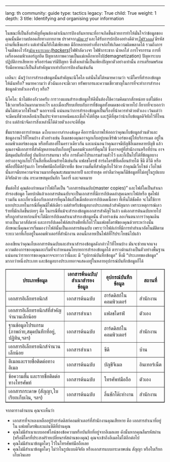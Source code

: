 

---

lang: th
community: guide
type: tactics
legacy: True
child: True
weight: 1
depth: 3
title: Identifying and organising your information

---

ในขณะที่เป็นสิ่งสำคัญที่คุณต้องดำเนินการป้องกันหายนะที่อาจเกิดขึ้นด้วยการทำให้มั่นใจว่าข้อมูลของคุณนั้นมีความปลอดภัยทางกายภาพ ปราศจาก[*มัลแวร์*](glossary#Malware) และได้รับการปกป้องอย่างดีด้วย[*ไฟร์วอลล์*](glossary#Firewall) มีรหัสผ่านที่แข็งแกร่ง แต่เท่านั้นก็ยังไม่เพียงพอ มีอีกหลายอย่างที่อาจก่อให้เกิดความผิดพลาดได้ รวมถึงการโจมตีของไวรัส[*นักเจาะระบบ (hackers)*](/th/glossary#Hacker)ไฟฟ้าลัดวงจร ไฟฟ้ากระชาก น้ำหกใส่ การโจรกรรม การที่เครื่องคอมพิวเตอร์ถูกยึด ปัญหาสภาพความเป็นแม่เหล็กหายไป(demagnetization) ปัญหาระบบปฏิบัติการเสียหาย หรือฮาร์ดแวร์มีปัญหา ซึ่งสิ่งเหล่านี้เป็นเพียงปัญหาตัวอย่างเท่านั้น การเตรียมพร้อมรับมือหายนะก็เป็นสิ่งสำคัญมากเท่ากับการป้องกันเช่นกัน 

<div class="background" markdown="1">
เอลีนา: ฉันรู้ว่าการสำรองข้อมูลนั้นสำคัญนะนิโคไล แต่นั่นไม่ได้หมายความว่า จะมีใครที่สำรองข้อมูลให้ฉันหรือ? หมายความว่า ตัวฉันเองจะมีเวลา ทรัพยากรและความเชี่ยวชาญในการที่จะทำการสำรองข้อมูลด้วยตัวเองจริงๆ หรือ?


นิโคไล: น้าไม่ต้องกังวลครับ การวางแผนสำรองข้อมูลให้ดีนั้นต้องใช้ความคิดมากสักหน่อย แต่ไม่ต้องใช้เวลาหรือเงินมากมายอะไร และเมื่อเปรียบเทียบกับการที่ข้อมูลทั้งหมดของน้าหายไป ก็ยากที่จะบอกว่ามันไม่สะดวกใช่ไหม? นอกจากนี้ แน่นอนว่าการสำรองข้อมูลเป็นเรื่องที่น้าควรทำด้วยตัวเอง เว้นแต่ว่าจะมีคนที่ช่วยเหลือน้าเป็นประจำทางเทคนิคและเชื่อใจได้ที่สุด และรู้ดีที่สุดว่าน้าเก็บข้อมูลดิจิทัลไว้ที่ไหนบ้าง แต่ถ้าน้าจัดการสิ่งเหล่านี้ได้ด้วยตัวเองจะดีที่สุด
</div>

ขั้นแรกของการกำหนด *นโยบายการสำรองข้อมูล* คือการนึกภาพให้ออกว่าคุณเก็บข้อมูลส่วนตัวและข้อมูลงานไว้ที่ไหนบ้าง ตัวอย่างเช่น อีเมลของคุณอาจถูกเก็บอยู่บนเซิร์ฟเวอร์ของผู้ให้บริการเมล อยู่ในคอมพิวเตอร์ของคุณ หรือทั้งสองที่ในคราวเดียวกัน และแน่นอนว่าคุณอาจมีบัญชีอีเมลหลายบัญชี แล้วคุณอาจมีเอกสารที่สำคัญหลายฉบับเก็บอยู่ในคอมพิวเตอร์ที่คุณใช้ ซึ่งอาจอยู่ที่สำนักงานหรือที่บ้าน อาจมีสมุดบันทึกที่อยู่ บันทึกการสนทนา หรือ การตั้งค่าโปรแกรมส่วนตัวไว้ และก็เป็นไปได้ที่ข้อมูลบางอย่างอาจถูกเก็บไว้ในสื่อที่เคลื่อนย้ายได้เช่นกัน แฟลชไดรฟ์ ฮาร์ดไดรฟ์ที่เคลื่อนย้ายได้ ซีดี ดีวีดี หรือ ฟล็อปปี้ดิสก์รุ่นเก่า โทรศัพท์มือถือที่มีรายชื่อ ข้อความสั้นที่สำคัญเก็บไว้ด้วย ถ้าคุณมีเว็บไซต์ เว็บไซต์นั้นอาจมีบทความจำนวนมากที่คุณสะสมมาหลายปี และท้ายสุด อย่าลืมว่าคุณก็มีข้อมูลที่ไม่อยู่ในรูปแบบดิจิทัลด้วย เช่น กระดาษสมุดบันทึก ไดอารี่ และจดหมาย

ขั้นต่อไป คุณต้องกำหนดว่าไฟล์ใดเป็น “เอกสารต้นฉบับ(master copies)” และไฟล์ใดเป็นสำเนาสำรองข้อมูล โดยปกติแล้วเอกสารต้นฉบับจะเป็นเอกสารที่มีการอัปเดดล่าสุดเฉพาะไฟล์หรือ ชุดไฟล์รวมกัน และเกี่ยวเนื่องกับเอกสารที่คุณได้แก้ไขเมื่อต้องการอัปเดดเนื้อหา ที่เห็นได้ชัดคือ จะไม่ใช้การแยกประเภทในกรณีที่คุณมีไฟล์เดียว แต่สำหรับข้อมูลบางประเภทแล้วสำคัญมาก เพราะเหตุการณ์เลวร้ายที่มักเกิดขึ้นบ่อยๆ คือ ในกรณีที่แม้จะสำรองข้อมูลเอกสารสำคัญไว้แล้ว แต่เอกสารต้นฉบับหายไป หรือถูกทำลายก่อนที่จะได้มีการอัปเดดสำเนาสำรองข้อมูลนั้น ตัวอย่างเช่น ลองจินตนาการว่าคุณเดินทางเป็นเวลาสัปดาห์ และการอัปเดดไฟล์สเปรดชีทที่เก็บไว้ในแฟลชไดรฟ์ของคุณด้วยระหว่างนั้น ลักษณะนี้คุณควรเริ่มมองว่าไฟล์นั้นเป็นเอกสารต้นฉบับ เพราะว่าไฟล์เก่าที่มีการทำสำเนาอัตโนมัติตามระยะเวลาที่เก็บอยู่ในคอมพิวเตอร์ที่สำนักงาน ตอนนี้กลายเป็นไฟล์ที่ไร้ประโยชน์ไปแล้ว


ลองเขียนว่าคุณเก็บเอกสารต้นฉบับและสำเนาสำรองข้อมูลดังกล่าวไว้ที่ไหนบ้าง มันจะช่วยแจกแจงความต้องการของคุณและเริ่มที่จะกำหนดนโยบายการสำรองข้อมูลได้ ตารางด้านล่างเป็นตัวอย่างพื้นฐาน แน่นอนว่ารายการของคุณอาจจะยาวกว่านี้และ มี “อุปกรณ์บันทึกข้อมูล” ซึ่งมี “ประเภทของข้อมูล” มากกว่าหนึ่งประเภท และข้อมูลบางประเภทอาจแสดงอยู่ในหลายอุปกรณ์บันทึกข้อมูลก็ได้


<table border="1">
<tbody>
<tr>
<th>ประเภทข้อมูล</th>
<th>เอกสารต้นฉบับ/สำเนาสำรองข้อมูล</th>
<th>อุปกรณ์บันทึกข้อมูล</th>
<th>สถานที่</th>
</tr>
<tr>
<td>เอกสารอิเล็กทรอนิกส์</td>
<td>เอกสารต้นฉบับ</td>
<td>ฮาร์ดดิสก์ในคอมพิวเตอร์</td>
<td>สำนักงาน</td>
</tr>
<tr>
<td>เอกสารอิเล็กทรอนิกส์ที่สำคัญจำนวนเล็กน้อย</td>
<td>เอกสารสำเนา</td>
<td>แฟลชไดรฟ์</td>
<td>ตัวเอง</td>
</tr>
<tr>
<td>ฐานข้อมูลโปรแกรม (ภาพถ่าย,สมุดบันทึกที่อยู่, ปฏิทิน,ฯลฯ)</td>
<td>เอกสารต้นฉบับ</td>
<td>ฮาร์ดดิสก์ในคอมพิวเตอร์</td>
<td>สำนักงาน</td>
</tr>
<tr>
<td>เอกสารอิเล็กทรอนิกส์จำนวนเล็กน้อย</td>
<td>เอกสารสำเนา</td>
<td>ซีดี</td>
<td>บ้าน</td>
</tr>
<tr>
<td>อีเมลและรายชื่อติดต่อทางอีเมล</td>
<td>เอกสารต้นฉบับ</td>
<td>บัญชีจีเมล </td>
<td>อินเทอร์เน็ต
</td>
</tr>
<tr>
<td>ข้อความสั้น และรายชื่อติดต่อทางโทรศัพท์</td>
<td>เอกสารต้นฉบับ</td>
<td>โทรศัพท์มือถือ</td>
<td>ตัวเอง</td>
</tr>
<tr>
<td>เอกสารกระดาษ (สัญญา,ใบเรียกเก็บเงิน, ฯลฯ)</td>
<td>เอกสารต้นฉบับ</td>
<td>ลิ้นชักโต๊ะทำงาน</td>
<td>สำนักงาน</td>
</tr>
</tbody>
</table>


จากตารางด้านบน คุณจะเห็นว่า

- เอกสารที่จะหลงเหลืออยู่ถ้าฮาร์ดดิสก์คอมพิวเตอร์ที่สำนักงานคุณเสียหาย คือ เอกสารสำเนาที่อยู่ใน แฟลชไดรฟ์และแผ่นซีดีที่บ้านคุณ
- คุณไม่มีสำเนาแบบออฟไลน์ของข้อความหรือบันทึกที่อยู่จากอีเมลเลย ดังนั้นหากคุณลืมรหัสผ่าน (หรือมีใครที่ประสงค์ร้ายเปลี่ยนรหัสผ่านของคุณ) คุณจะเข้าถึงอีเมลไม่ได้อีกต่อไป
- คุณไม่มีสำเนาข้อมูลใดๆ ไว้ในโทรศัพท์มือถือเลย
- คุณไม่มีสำเนาข้อมูลใดๆ ไม่ว่าในรูปแบบดิจิทัล หรือเอกสารแบบกระดาษเช่น สัญญา หรือใบเรียกเก็บเงินเลย

